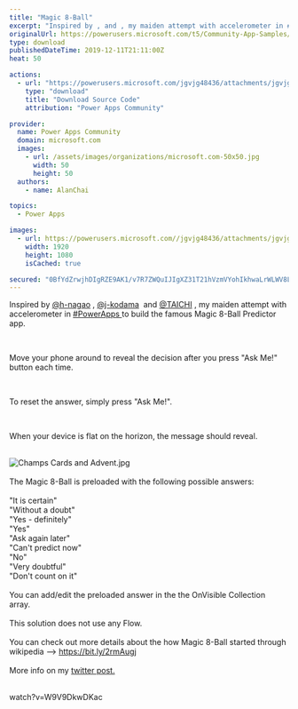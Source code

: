 ```yaml
---
title: "Magic 8-Ball"
excerpt: "Inspired by , and , my maiden attempt with accelerometer in #PowerApps to build the famous Magic 8-Ball Predictor app. Move your phone around to"
originalUrl: https://powerusers.microsoft.com/t5/Community-App-Samples/Magic-8-Ball/td-p/424646
type: download
publishedDateTime: 2019-12-11T21:11:00Z
heat: 50

actions:
  - url: "https://powerusers.microsoft.com/jgvjg48436/attachments/jgvjg48436/AppFeedbackGallery/354/2/8%20Ball.msapp"
    type: "download"
    title: "Download Source Code"
    attribution: "Power Apps Community"

provider:
  name: Power Apps Community
  domain: microsoft.com
  images:
    - url: /assets/images/organizations/microsoft.com-50x50.jpg
      width: 50
      height: 50
  authors:
    - name: AlanChai

topics:
  - Power Apps

images:
  - url: https://powerusers.microsoft.com//jgvjg48436/attachments/jgvjg48436/AppFeedbackGallery/354/1/Champs%20Cards%20and%20Advent.jpg
    width: 1920
    height: 1080
    isCached: true

secured: "0BfYdZrwjhDIgRZE9AK1/v7R7ZWQuIJIgXZ31T21hVzmVYohIkhwaLrWLWV8LhweHAG7Qn0YNN8DWrRqomtFaQ6BPFfaa5/c6me1amZBTj/W327bLvV2d323+RNAs/FMCn0XsVDqRvNnitytEY4uYc+2aJFWWhX/n/vulYGgzmNCysAVQU+Tpparlnv1JCuJBH+YOlbsJRtoXA7Omqzt07B1LGOpthYNXuV9gCsM2WHxoz3TUjO/hlShrBK24FECjsdasu8RqFhANvEWMSvIeSFqZHlwRSna/mIhn6wpkUy5xWF3MlY/mPIRjNny0GxBGTsFTnsvCA5+UN/hSrSNu3T0ovGO/O9YwMxjov/RCnwn3PNWjeddFEMfYvUHMjVf9nXdzuTqu84+RD5l9v/PBrOd4PwMM0mVzRaK1D+MX5uO0nNk0VeiLe0tG3ShvVzw;EHO2KcaYOD897HivUDMeVQ=="
---
```

<p>Inspired by&nbsp;<a href="/t5/user/viewprofilepage/user-id/44199">@h-nagao</a>&nbsp;,&nbsp;<a href="/t5/user/viewprofilepage/user-id/16078">@j-kodama</a>&nbsp; and&nbsp;<a href="/t5/user/viewprofilepage/user-id/70303">@TAICHI</a>&nbsp;,&nbsp;my&nbsp;<span class="css-901oao css-16my406 r-1qd0xha r-ad9z0x r-bcqeeo r-qvutc0">maiden attempt with accelerometer in <span class="r-18u37iz"><a href="https://twitter.com/hashtag/PowerApps?src=hashtag_click" target="_blank" rel="noopener nofollow noopener noreferrer">#PowerApps&nbsp;</a></span></span>to build the famous Magic 8-Ball Predictor app.&nbsp;</p><p>&nbsp;</p><p><span class="css-901oao css-16my406 r-1qd0xha r-ad9z0x r-bcqeeo r-qvutc0">Move your phone around to reveal the decision after you press "Ask Me!" button each time.&nbsp;</span></p><p>&nbsp;</p><p><span class="css-901oao css-16my406 r-1qd0xha r-ad9z0x r-bcqeeo r-qvutc0">To reset the answer, simply press "Ask Me!".&nbsp;</span></p><p>&nbsp;</p><p>When your device is flat on the horizon, the message should reveal.&nbsp;</p><div class="css-1dbjc4n r-xoduu5 r-1mlwlqe r-1d2f490 r-1udh08x r-u8s1d r-h9hxbl r-417010"><div class="css-1dbjc4n r-1niwhzg r-vvn4in r-u6sd8q r-x3cy2q r-1p0dtai r-xoduu5 r-1pi2tsx r-1d2f490 r-u8s1d r-zchlnj r-ipm5af r-13qz1uu r-1wyyakw">&nbsp;<div class="css-1dbjc4n r-1niwhzg r-vvn4in r-u6sd8q r-x3cy2q r-1p0dtai r-xoduu5 r-1pi2tsx r-1d2f490 r-u8s1d r-zchlnj r-ipm5af r-13qz1uu r-1wyyakw"><span class="lia-inline-image-display-wrapper lia-image-align-inline" image-alt="Champs Cards and Advent.jpg" style="width: 999px;"><img src="https://powerusers.microsoft.com/t5/image/serverpage/image-id/104459i8294CC9D72D74E13/image-size/large?v=1.0&amp;px=999" title="Champs Cards and Advent.jpg" alt="Champs Cards and Advent.jpg" li-image-url="https://powerusers.microsoft.com/t5/image/serverpage/image-id/104459i8294CC9D72D74E13?v=1.0" li-image-display-id="'104459i8294CC9D72D74E13'" li-message-uid="'424646'" li-messages-message-image="true" li-bindable="" class="lia-media-image" tabindex="0" li-bypass-lightbox-when-linked="true" li-use-hover-links="false"></span></div></div></div><div class="css-1dbjc4n r-1niwhzg r-vvn4in r-u6sd8q r-x3cy2q r-1p0dtai r-xoduu5 r-1pi2tsx r-1d2f490 r-u8s1d r-zchlnj r-ipm5af r-13qz1uu r-1wyyakw">&nbsp;</div><div class="css-1dbjc4n r-1niwhzg r-vvn4in r-u6sd8q r-x3cy2q r-1p0dtai r-xoduu5 r-1pi2tsx r-1d2f490 r-u8s1d r-zchlnj r-ipm5af r-13qz1uu r-1wyyakw">The Magic 8-Ball is preloaded with the following possible answers:</div><div class="css-1dbjc4n r-1niwhzg r-vvn4in r-u6sd8q r-x3cy2q r-1p0dtai r-xoduu5 r-1pi2tsx r-1d2f490 r-u8s1d r-zchlnj r-ipm5af r-13qz1uu r-1wyyakw">&nbsp;</div><div class="css-1dbjc4n r-1niwhzg r-vvn4in r-u6sd8q r-x3cy2q r-1p0dtai r-xoduu5 r-1pi2tsx r-1d2f490 r-u8s1d r-zchlnj r-ipm5af r-13qz1uu r-1wyyakw">"It is certain"</div><div class="css-1dbjc4n r-1niwhzg r-vvn4in r-u6sd8q r-x3cy2q r-1p0dtai r-xoduu5 r-1pi2tsx r-1d2f490 r-u8s1d r-zchlnj r-ipm5af r-13qz1uu r-1wyyakw">"Without a doubt"</div><div class="css-1dbjc4n r-1niwhzg r-vvn4in r-u6sd8q r-x3cy2q r-1p0dtai r-xoduu5 r-1pi2tsx r-1d2f490 r-u8s1d r-zchlnj r-ipm5af r-13qz1uu r-1wyyakw">"Yes - definitely"</div><div class="css-1dbjc4n r-1niwhzg r-vvn4in r-u6sd8q r-x3cy2q r-1p0dtai r-xoduu5 r-1pi2tsx r-1d2f490 r-u8s1d r-zchlnj r-ipm5af r-13qz1uu r-1wyyakw">"Yes"</div><div class="css-1dbjc4n r-1niwhzg r-vvn4in r-u6sd8q r-x3cy2q r-1p0dtai r-xoduu5 r-1pi2tsx r-1d2f490 r-u8s1d r-zchlnj r-ipm5af r-13qz1uu r-1wyyakw">"Ask again later"</div><div class="css-1dbjc4n r-1niwhzg r-vvn4in r-u6sd8q r-x3cy2q r-1p0dtai r-xoduu5 r-1pi2tsx r-1d2f490 r-u8s1d r-zchlnj r-ipm5af r-13qz1uu r-1wyyakw">"Can't predict now"</div><div class="css-1dbjc4n r-1niwhzg r-vvn4in r-u6sd8q r-x3cy2q r-1p0dtai r-xoduu5 r-1pi2tsx r-1d2f490 r-u8s1d r-zchlnj r-ipm5af r-13qz1uu r-1wyyakw">"No"</div><div class="css-1dbjc4n r-1niwhzg r-vvn4in r-u6sd8q r-x3cy2q r-1p0dtai r-xoduu5 r-1pi2tsx r-1d2f490 r-u8s1d r-zchlnj r-ipm5af r-13qz1uu r-1wyyakw">"Very doubtful"</div><div class="css-1dbjc4n r-1niwhzg r-vvn4in r-u6sd8q r-x3cy2q r-1p0dtai r-xoduu5 r-1pi2tsx r-1d2f490 r-u8s1d r-zchlnj r-ipm5af r-13qz1uu r-1wyyakw">"Don't count on it"</div><div class="css-1dbjc4n r-1niwhzg r-vvn4in r-u6sd8q r-x3cy2q r-1p0dtai r-xoduu5 r-1pi2tsx r-1d2f490 r-u8s1d r-zchlnj r-ipm5af r-13qz1uu r-1wyyakw">&nbsp;</div><div class="css-1dbjc4n r-1niwhzg r-vvn4in r-u6sd8q r-x3cy2q r-1p0dtai r-xoduu5 r-1pi2tsx r-1d2f490 r-u8s1d r-zchlnj r-ipm5af r-13qz1uu r-1wyyakw">You can add/edit the preloaded answer in the the OnVisible Collection array.&nbsp;</div><div class="css-1dbjc4n r-1niwhzg r-vvn4in r-u6sd8q r-x3cy2q r-1p0dtai r-xoduu5 r-1pi2tsx r-1d2f490 r-u8s1d r-zchlnj r-ipm5af r-13qz1uu r-1wyyakw">&nbsp;</div><div class="css-1dbjc4n r-1niwhzg r-vvn4in r-u6sd8q r-x3cy2q r-1p0dtai r-xoduu5 r-1pi2tsx r-1d2f490 r-u8s1d r-zchlnj r-ipm5af r-13qz1uu r-1wyyakw">This solution does not use any Flow.&nbsp;</div><div class="css-1dbjc4n r-1niwhzg r-vvn4in r-u6sd8q r-x3cy2q r-1p0dtai r-xoduu5 r-1pi2tsx r-1d2f490 r-u8s1d r-zchlnj r-ipm5af r-13qz1uu r-1wyyakw">&nbsp;</div><div class="css-1dbjc4n r-1niwhzg r-vvn4in r-u6sd8q r-x3cy2q r-1p0dtai r-xoduu5 r-1pi2tsx r-1d2f490 r-u8s1d r-zchlnj r-ipm5af r-13qz1uu r-1wyyakw"><span class="css-901oao css-16my406 r-1qd0xha r-ad9z0x r-bcqeeo r-qvutc0">You can check out more details about the how Magic 8-Ball started through wikipedia --&gt; </span><a title="https://bit.ly/2rmAugj" href="https://t.co/G70v2BWOWN?amp=1" target="_blank" rel="noopener noreferrer nofollow noopener noreferrer"><span class="css-901oao css-16my406 r-1qd0xha r-hiw28u r-ad9z0x r-bcqeeo r-qvutc0">https://</span>bit.ly/2rmAugj</a></div><div class="css-1dbjc4n r-1niwhzg r-vvn4in r-u6sd8q r-x3cy2q r-1p0dtai r-xoduu5 r-1pi2tsx r-1d2f490 r-u8s1d r-zchlnj r-ipm5af r-13qz1uu r-1wyyakw">&nbsp;</div><div class="css-1dbjc4n r-1niwhzg r-vvn4in r-u6sd8q r-x3cy2q r-1p0dtai r-xoduu5 r-1pi2tsx r-1d2f490 r-u8s1d r-zchlnj r-ipm5af r-13qz1uu r-1wyyakw">More info on my <a href="https://twitter.com/alanchai/status/1204288507658805249?s=20" target="_self" rel="nofollow noopener noreferrer">twitter post.</a>&nbsp;</div><div class="mceNonEditable lia-copypaste-placeholder">&nbsp;</div><p><span class="videoUrl">watch?v=W9V9DkwDKac</span></p>

